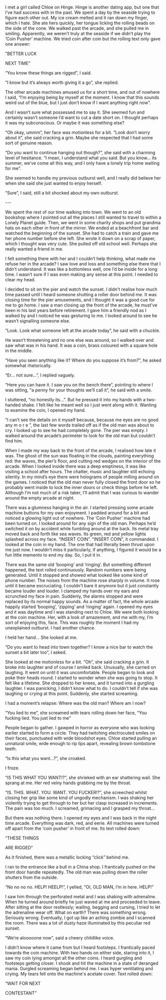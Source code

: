 I met a girl called Chloe on Hinge. Hinge is another dating app, but one that I’ve had success with in the past. We spent a day by the seaside trying to figure each other out. My ice cream melted and it ran down my finger, which I hate. She ate hers quickly, her tongue licking the rolling beads on the side of the cone. We walked past the arcade, and she pulled me in smiling. Apparently, we weren’t truly at the seaside if we didn’t play the ‘Coin Pusher’ machine. We tried coin after coin but the rolling text only gave one answer:

"BETTER LUCK

NEXT TIME"

“You know these things are rigged”, I said.

“I know but it’s always worth giving it a go”, she replied.

The other arcade machines amused us for a short time, and out of nowhere I said, “I’m enjoying being by myself at the moment. I know that this sounds weird out of the blue, but I just don’t know if I want anything right now”.

And I wasn’t sure what possessed me to say it. She seemed fun and certainly wasn’t someone I’d want to cut a date short on. I thought perhaps it was my subconscious. Or maybe it was something else?

“Oh okay, ummm”, her face was motionless for a bit. “Look don’t worry about it”, she said cracking a grin. Maybe she respected that I had some sort of genuine reason.

“Do you want to continue hanging out though?”, she said with a charming level of hesitance. “I mean, I understand what you said. But you know… its summer, we’ve come all this way, and I only have a lonely trip home waiting for me”.

She seemed to handle my previous outburst well, and I really did believe her when she said she just wanted to enjoy herself.

“Sure”, I said, still a bit shocked about my own outburst.

\---

We spent the rest of our time walking into town. We went to an old bookshop where I pointed out all the places I still wanted to travel to within a Lonely Planet guide. Then, we went in some charity shops and put grandma hats on each other in front of the mirror. We ended at a beachfront bar and watched the beginning of the sunset. She had to catch a train and gave me her phone number before she left. She wrote it down on a scrap of paper, which I thought was very cute. She pulled off old school well. Perhaps she really wanted a friend in me.

I felt something there with her and I couldn’t help thinking, what made me refuse her in the arcade? I saw love and loss and something else there that I didn’t understand. It was like a bottomless well, one I’d be inside for a long time. I wasn’t sure if I was even making any sense at this point. I needed to clear my head.

I decided to sit on the pier and watch the sunset. I didn't realise how much time passed until I heard someone shutting a roller door behind me. It was closing time for the pier amusements, and I thought it was a good cue for me to go home. I saw a man closing up the front of the arcade, he must’ve been in his last years before retirement. I gave him a friendly nod as I walked by and I noticed he was gesturing to me. I looked around to see he wasn’t signalling someone else.

“Look. Look what someone left at the arcade today”, he said with a chuckle.

He wasn’t threatening and no one else was around, so I walked over and saw what was in his hand. It was a coin, brass coloured with a square hole in the middle.

“Have you seen anything like it? Where do you suppose it’s from?”, he asked somewhat rhetorically.

“Er… not sure…”, I replied vaguely.

“Here you can have it. I saw you on the bench there”, pointing to where I was sitting, “a penny for your thoughts we’ll call it”, he said with a smile.

I stuttered, “no honestly its…”. But he pressed it into my hands with a two-handed shake. I felt like he meant well so I just went along with it. Wanting to examine the coin, I opened my hand.

“I can’t see the details on it myself because, because me eyes are no good any m o r e ”, the last few words trailed off as if the old man was about to cry. I looked up to see he had completely gone. The pier was empty. I walked around the arcade’s perimeter to look for the old man but couldn’t find him.

When I made my way back to the front of the arcade, I realised how late it was. The ghost of the sun was floating in the clouds, painting everything red: the waves, the pier’s floor, and cutting red wedges on the interior of the arcade. When I looked inside there was a deep emptiness, it was like visiting a school after hours. The chatter, music and laughter still echoing silently. In my mind’s eye there were holograms of people milling around on the games. I noticed that the old man never fully closed the front door so he probably went inside to lock the inner doors or check things before he left. Although I’m not much of a risk taker, I’ll admit that I was curious to wander around the empty arcade at night.

There was a glumness hanging in the air. I started pressing some arcade machine buttons for my own enjoyment. I padded around for a bit and noticed a glowing light out of nowhere. The ‘Coin Pusher’ machine had been turned on. I looked around for any sign of the old man. Perhaps he’d switched it on by accident while fumbling around at the back. Its metal tray moved back and forth like sea waves. Its green, red and yellow lights splashed across my face. “INSERT COIN”. “INSERT COIN”, it commanded. I looked at the coin in my hand. The one that had literally been thrust upon me just now. I wouldn’t miss it particularly, if anything, I figured it would be a fun little memento to end my day. So, I put it in.

There was the same old ‘booping’ and ‘ringing’. But something different happened, the text rolled continuously. Random numbers were being generated. Until it stopped and showed what looked like some kind of phone number. The noises from the machine rose sharply in volume. It rose until it became excruciating. I couldn't bare it anymore but it just constantly became louder and louder. I clamped my hands over my ears and scrunched my face in pain. Suddenly, the alarms stopped and were replaced by its normal happy sounds. As a matter of fact, the whole arcade happily started ‘booping’, ‘zipping’ and ‘ringing’ again. I opened my eyes and it was daytime and I was standing next to Chloe. We were both looking at the coin machine. Her, with a look of amazement, and me with my, I’m sort of enjoying this, face. This was roughly the moment I had my unexplained outburst. I had another chance.

I held her hand... She looked at me.

“Do you want to head into town together? I know a nice bar to watch the sunset a bit later too”, I asked.

She looked at me motionless for a bit. “Oh”, she said cracking a grin. It broke into laughter and of course I smiled back. Unusually, she carried on laughing. It went on until it was uncomfortable. People began to look and poke their heads round. I started to wonder when she was going to stop. It felt like a lifetime. She dropped to her knees, and it turned into a gurgling laughter. I was panicking, I didn’t know what to do. I couldn’t tell if she was laughing or crying at this point. Suddenly, she started screaming.

I had a moment’s relapse: Where was the old man? Where am I now?

“You lied to me”, she screamed with tears rolling down her face, “You fucking lied. You just lied to me"

People began to gather. I gawped in horror as everyone who was looking earlier started to form a circle. They had twitching electrocuted smiles on their faces, punctuated with wide bloodshot eyes. Chloe started pulling an unnatural smile, wide enough to rip lips apart, revealing brown tombstone teeth.

“Is this what you want…?”, she croaked.

I froze.

“IS THIS WHAT YOU WANT!?”, she shrieked with an ear shattering wail. She sprang at me. Her red veiny hands grabbing me by the throat.

“IS. THIS. WHAT. YOU. WANT. YOU FUCKER!?”, she screeched whilst closing her grip like some kind of ungodly mechanism. I was shaking her violently trying to get through to her but her clasp increased in increments. The pain was too much. I screamed, grimacing and I grasped my throat…

But there was nothing there. I opened my eyes and I was back in the night time arcade. Everything was dark, red, and eerie. All machines were turned off apart from the ‘coin pusher’ in front of me. Its text rolled down:

“THESE THINGS

ARE RIGGED“

As it finished, there was a metallic locking “click” behind me.

I ran to the entrance like a bull in a China shop. I frantically pushed on the front door handle repeatedly. The old man was pulling down the roller shutters from the outside.

“No no no no. HELP! HEELP!”, I yelled, “OI, OLD MAN, I’m in here. HELP!”

I saw him through the perforated metal and I was shaking with adrenaline. When he turned around briefly he just waved at me and proceeded to leave. After sitting at the door restlessly; wailing, begging and cursing, I tried to let the adrenaline wear off. What on earth? There was something wrong. Seriously wrong. Eventually, I got up like an aching zombie and I scanned the room. There was a lot of dusty haze illuminated by this peculiar red sunset.

“We’re alooooone now”, said a cheery childlike voice.

I didn’t know where it came from but I heard footsteps. I frantically paced towards the coin machine. With two hands on either side, staring into it, I saw my coin lying amongst all the other coins. I heard gurgling and footsteps getting closer. I shook and hit the machine in a state of deranged mania. Gurgled screaming began behind me. I was hyper ventilating and crying. My tears fell onto the machine's acetate cover. Text rolled down:

“WAIT FOR NEXT

CONTESTANT”